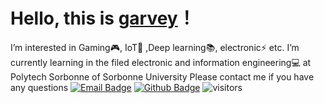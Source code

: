 # Hello, this is [garvey](https://github.com/Kzel)！
I’m interested in Gaming🎮, IoT📶 ,Deep learning📚, electronic⚡ etc.
I’m currently learning in the filed electronic and information engineering💻 at Polytech Sorbonne of Sorbonne University
Please contact me if you have any questions
[![Email Badge](https://img.shields.io/badge/-Email-c14438?style=flat-square&logo=Gmail&logoColor=white&link=mailto:baoyining@outlook.com)](mailto:baoyining@outlook.com)
[![Github Badge](https://img.shields.io/badge/-Github-232323?style=flat-square&logo=Github&logoColor=white&link=https://github.com/Kzel)](https://github.com/Kzel)
![visitors](https://visitor-badge.laobi.icu/badge?page_id=Kzel)
<!---
Kzel/Kzel is a ✨ special ✨ repository because its `README.md` (this file) appears on your GitHub profile.
You can click the Preview link to take a look at your changes.
--->
